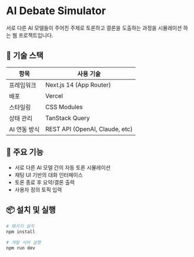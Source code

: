 # AI Debate Simulator

서로 다른 AI 모델들이 주어진 주제로 토론하고 결론을 도출하는 과정을 시뮬레이션 하는 웹 프로젝트입니다.

## 🔧 기술 스택

| 항목         | 사용 기술                      |
| ------------ | ------------------------------ |
| 프레임워크   | Next.js 14 (App Router)        |
| 배포         | Vercel                         |
| 스타일링     | CSS Modules                    |
| 상태 관리    | TanStack Query                 |
| AI 연동 방식 | REST API (OpenAI, Claude, etc) |

## 🎯 주요 기능

- 서로 다른 AI 모델 간의 자동 토론 시뮬레이션
- 채팅 UI 기반의 대화 인터페이스
- 토론 종료 후 요약/결론 출력
- 사용자 정의 토픽 입력

## 📦 설치 및 실행

```bash
# 패키지 설치
npm install

# 개발 서버 실행
npm run dev
```
